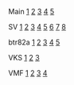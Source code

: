 

Main
[1](/main_1.jpg)  [2](/main_2.jpg)  [3](/main_3.jpg)  [4](/main_4.jpg)  [5](/main_5.jpg)

SV
[1](/sv_msv2.jpg)  [2](/sv_tv.jpg)  [3](/rvia_sv.jpg)  [4](/sv_pvo.jpg)  [5](/sv_razvedka.jpg) [6](/sv_iv.jpg) [7](/sv_rhbz.jpg) [8](/sv_svyaz.jpg)

btr82a
[1](/btr82a/1.jpg)  [2](/btr82a/2.jpg)  [3](/btr82a/3.jpg) [4](/btr82a/4.jpg) [5](/btr82a/5.jpg)

VKS
[1](/vks_vs.jpg)  [2](/vks_ks.jpg)  [3](/vks_pvo.jpg)

VMF
[1](/vmf_bereg_voiska.jpg)  [2](/vmf_naddvod_sily.jpg)  [3](/vmf_podvod_sily.jpg)  [4](/vmf_moraviation.jpg)


<!---
sashadeaf/sashadeaf is a ✨ special ✨ repository because its `README.md` (this file) appears on your GitHub profile.
You can click the Preview link to take a look at your changes.
--->
